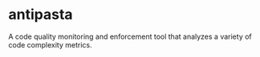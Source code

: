 # antipasta

A code quality monitoring and enforcement tool that analyzes a variety of code complexity metrics.
